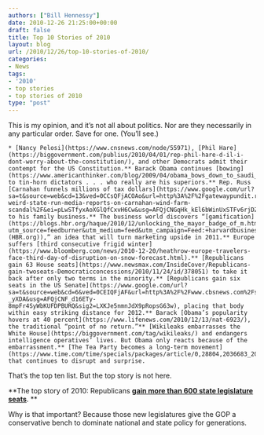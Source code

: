 ```yaml
---
authors: ["Bill Hennessy"]
date: 2010-12-26 21:25:00+00:00
draft: false
title: Top 10 Stories of 2010
layout: blog
url: /2010/12/26/top-10-stories-of-2010/
categories:
- News
tags:
- '2010'
- top stories
- top stories of 2010
type: "post"
---
```


This is my opinion, and it’s not all about politics. Nor are they necessarily in any particular order. Save for one. (You’ll see.)

 

    * [Nancy Pelosi](https://www.cnsnews.com/node/55971), [Phil Hare](https://biggovernment.com/publius/2010/04/01/rep-phil-hare-d-il-i-dont-worry-about-the-constitution/), and other Democrats admit their contempt for the US Constitution.** Barack Obama continues [bowing](https://www.americanthinker.com/blog/2009/04/obama_bows_down_to_saudi_king.html) to tin-horn dictators . . . who really are his superiors.** Rep. Russ [Carnahan funnels millions of tax dollars](https://www.google.com/url?sa=t&source=web&cd=13&ved=0CCsQFjACOAo&url=http%3A%2F%2Fgatewaypundit.rightnetwork.com%2F2010%2F10%2Fthats-weird-state-run-media-reports-on-carnahan-wind-farm-scandal%2F&ei=pLwSTfyxAoXGlQfCxvH6Cw&usg=AFQjCNGqHk_kEl6bWinUxSTFv6rjDZ8M1g&sig2=OGLfK5UEIUZF1jZDypt1Uw) to his family business.** The business world discovers “[gamification](https://blogs.hbr.org/haque/2010/12/unlocking_the_mayor_badge_of_m.html?utm_source=feedburner&utm_medium=feed&utm_campaign=Feed:+harvardbusiness+(HBR.org)),” an idea that will turn marketing upside in 2011.** Europe suffers [third consecutive frigid winter](https://www.bloomberg.com/news/2010-12-20/heathrow-europe-travelers-face-third-day-of-disruption-on-snow-forecast.html).** [Republicans gain 63 House seats](https://www.newsmax.com/InsideCover/Republicans-gain-twoseats-Democraticconcessions/2010/11/24/id/378051) to take it back after only two terms in the minority.** [Republicans gain six seats in the US Senate](https://www.google.com/url?sa=t&source=web&cd=6&ved=0CEIQFjAF&url=http%3A%2F%2Fwww.cbsnews.com%2Fstories%2F2010%2F11%2F02%2Fpolitics%2Fmain7016426.shtml&ei=Yb8STdn4FsP6lweo-_yXDA&usg=AFQjCNF_d16ETy-8mpFr4SyWbKUFDPBURQ&sig2=LXKJe5nmnJdX9pRopsG63w), placing that body within easy striking distance for 2012.** Barack [Obama’s popularity hovers at 40 percent](https://www.lifenews.com/2010/12/13/nat-6923/), the traditional “point of no return.”** [Wikileaks embarrasses the White House](https://biggovernment.com/tag/wikileaks/) and endangers intelligence operatives’ lives. But Obama only reacts because of the embarrassment.** [The Tea Party becomes a long-term movement](https://www.time.com/time/specials/packages/article/0,28804,2036683_2037118_2037102,00.html) that continues to disrupt and surprise.   

That’s the top ten list. But the top story is not here.

 

**The top story of 2010: Republicans **[**gain more than 600 state legislature seats**](https://www.foxnews.com/politics/2010/11/03/republicans-make-historic-gains-state-legislatures-pick-hundreds-seats/)**. **

 

Why is that important? Because those new legislatures give the GOP a conservative bench to dominate national and state policy for generations. 
